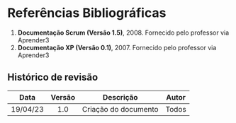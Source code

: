 # Referências Bibliográficas

1. **Documentação Scrum (Versão 1.5)**, 2008. Fornecido pelo professor via Aprender3
2. **Documentação XP (Versão 0.1)**, 2007. Fornecido pelo professor via Aprender3

## Histórico de revisão
|   Data   | Versão | Descrição            | Autor |
| :------: | :----: | -------------------- | ----- |
| 19/04/23 |  1.0   | Criação do documento | Todos |